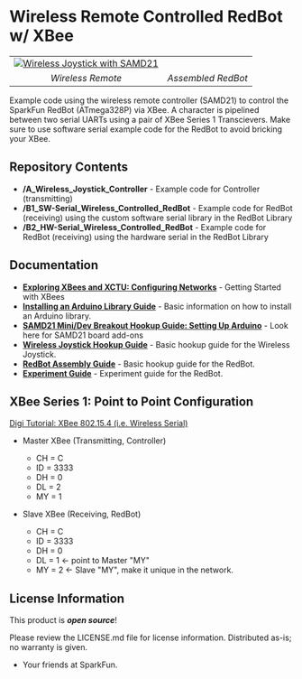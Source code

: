 Wireless Remote Controlled RedBot w/ XBee
========================================

<table class="table table-hover table-striped table-bordered">
  <tr align="center">
   <td><a href="https://learn.sparkfun.com/tutorials/wireless-joystick-hookup-guide/"><img src="https://cdn.sparkfun.com/assets/learn_tutorials/5/7/0/Joystick_Tutorial-01.jpg" alt="Wireless Joystick with SAMD21"></a></td>
   <td><a href="https://learn.sparkfun.com/tutorials/experiment-guide-for-redbot-with-shadow-chassis"><img src="https://cdn.sparkfun.com/assets/learn_tutorials/3/5/6/Redbot_Kit-93.jpg" alt=""></a></td>
  </tr>
  <tr align="center">
    <td><i>Wireless Remote</i></td>
    <td><i>Assembled RedBot</i></td>
  </tr>
</table>

Example code using the wireless remote controller (SAMD21) to control the SparkFun RedBot (ATmega328P) via XBee. A character is pipelined between two serial UARTs using a pair of XBee Series 1 Transcievers. Make sure to use software serial example code for the RedBot to avoid bricking your XBee. 

Repository Contents
-------------------

* **/A_Wireless_Joystick_Controller** - Example code for Controller (transmitting)
* **/B1_SW-Serial_Wireless_Controlled_RedBot** - Example code for RedBot (receiving) using the custom software serial library in the RedBot Library
* **/B2_HW-Serial_Wireless_Controlled_RedBot** - Example code for RedBot (receiving) using the hardware serial in the RedBot Library

Documentation
--------------

* **[Exploring XBees and XCTU: Configuring Networks](https://learn.sparkfun.com/tutorials/exploring-xbees-and-xctu/#configuring-networks)** - Getting Started with XBees
* **[Installing an Arduino Library Guide](https://learn.sparkfun.com/tutorials/installing-an-arduino-library)** - Basic information on how to install an Arduino library.
* **[SAMD21 Mini/Dev Breakout Hookup Guide: Setting Up Arduino](https://learn.sparkfun.com/tutorials/samd21-minidev-breakout-hookup-guide/setting-up-arduino)** - Look here for SAMD21 board add-ons
* **[Wireless Joystick Hookup Guide](https://learn.sparkfun.com/tutorials/wireless-joystick-hookup-guide/)** - Basic hookup guide for the Wireless Joystick.  
* **[RedBot Assembly Guide](https://learn.sparkfun.com/tutorials/assembly-guide-for-redbot-with-shadow-chassis)** - Basic hookup guide for the RedBot.
* **[Experiment Guide](https://learn.sparkfun.com/tutorials/experiment-guide-for-redbot-with-shadow-chassis)** - Experiment guide for the RedBot.

XBee Series 1:  Point to Point Configuration
-------------------
[Digi Tutorial: XBee 802.15.4 (i.e. Wireless Serial)](https://www.digi.com/blog/basic-xbee-802-15-4-chat/)
  
* Master XBee (Transmitting, Controller)
  * CH = C
  * ID = 3333
  * DH = 0
  * DL = 2
  * MY = 1

* Slave XBee (Receiving, RedBot)
  * CH = C
  * ID = 3333
  * DH = 0
  * DL = 1 <- point to Master "MY"
  * MY = 2 <- Slave "MY", make it unique in the network.
  
License Information
-------------------

This product is _**open source**_! 

Please review the LICENSE.md file for license information. Distributed as-is; no warranty is given.

- Your friends at SparkFun.

_<COLLABORATION CREDIT>_
